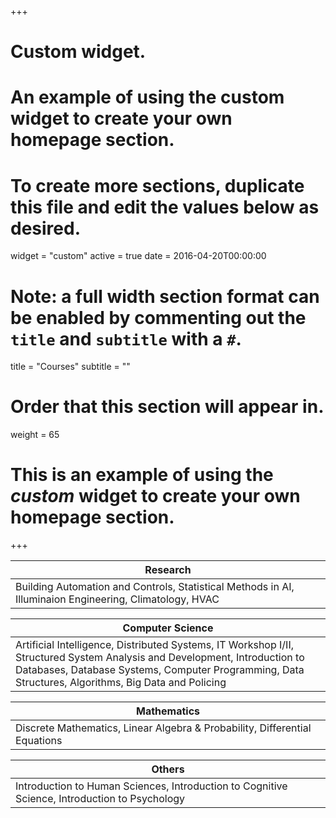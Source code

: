 +++
# Custom widget.
# An example of using the custom widget to create your own homepage section.
# To create more sections, duplicate this file and edit the values below as desired.
widget = "custom"
active = true
date = 2016-04-20T00:00:00

# Note: a full width section format can be enabled by commenting out the `title` and `subtitle` with a `#`.
title = "Courses"
subtitle = ""

# Order that this section will appear in.
weight = 65

# This is an example of using the *custom* widget to create your own homepage section.
+++

| **Research**                                      |
| ------------------------------------------------- |
| Building Automation and Controls, Statistical Methods in AI, Illuminaion Engineering, Climatology, HVAC |


| **Computer Science**                                      |
| ------------------------------------------------- |
|Artificial Intelligence, Distributed Systems, IT Workshop I/II, Structured System Analysis and Development, Introduction to Databases, Database Systems, Computer Programming, Data Structures, Algorithms, Big Data and Policing      |

| **Mathematics**                                      |
| ------------------------------------------------- |
| Discrete Mathematics, Linear Algebra & Probability, Differential Equations |



| **Others**                                      |
| ------------------------------------------------- |
| Introduction to Human Sciences, Introduction to Cognitive Science, Introduction to Psychology     |
